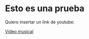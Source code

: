 # Esto es una prueba

Quiero insertar un link de youtube:



[Video musical](https://youtu.be/SETkPwSEgNs)




